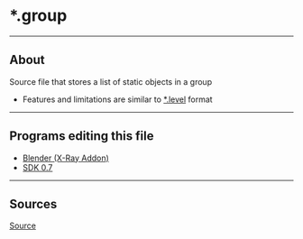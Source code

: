 # *.group

___

## About

Source file that stores a list of static objects in a group

- Features and limitations are similar to [*.level](../game-levels/dot-level.md) format

___

## Programs editing this file

- [Blender (X-Ray Addon)](../../modding-tools/blender/blender-x-ray-addon-summary.md)
- [SDK 0.7](../../../modding-tools/sdk/README.md)

___

## Sources

[Source](https://github.com/PavelBlend/blender-xray/wiki/Formats#group)
